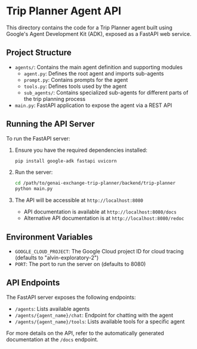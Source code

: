 # Trip Planner Agent API

This directory contains the code for a Trip Planner agent built using Google's Agent Development Kit (ADK), exposed as a FastAPI web service.

## Project Structure

- `agents/`: Contains the main agent definition and supporting modules
  - `agent.py`: Defines the root agent and imports sub-agents
  - `prompt.py`: Contains prompts for the agent
  - `tools.py`: Defines tools used by the agent
  - `sub_agents/`: Contains specialized sub-agents for different parts of the trip planning process
- `main.py`: FastAPI application to expose the agent via a REST API

## Running the API Server

To run the FastAPI server:

1. Ensure you have the required dependencies installed:
   ```bash
   pip install google-adk fastapi uvicorn
   ```

2. Run the server:
   ```bash
   cd /path/to/genai-exchange-trip-planner/backend/trip-planner
   python main.py
   ```

3. The API will be accessible at `http://localhost:8080`
   - API documentation is available at `http://localhost:8080/docs`
   - Alternative API documentation is at `http://localhost:8080/redoc`

## Environment Variables

- `GOOGLE_CLOUD_PROJECT`: The Google Cloud project ID for cloud tracing (defaults to "alvin-exploratory-2")
- `PORT`: The port to run the server on (defaults to 8080)

## API Endpoints

The FastAPI server exposes the following endpoints:

- `/agents`: Lists available agents
- `/agents/{agent_name}/chat`: Endpoint for chatting with the agent
- `/agents/{agent_name}/tools`: Lists available tools for a specific agent

For more details on the API, refer to the automatically generated documentation at the `/docs` endpoint.